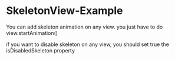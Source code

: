 # SkeletonView-Example

You can add skeleton animation on any view. you just have to do view.startAnimation()

if you want to disable skeleton on any view, you should set true the isDisabledSkeleton property
